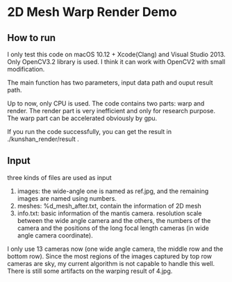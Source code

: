 # 2D Mesh Warp Render Demo

## How to run

I only test this code on macOS 10.12 + Xcode(Clang) and Visual Studio 2013. Only OpenCV3.2 library is used. I think it can work with OpenCV2 with small modification.

The main function has two parameters, input data path and ouput result path.

Up to now, only CPU is used. The code contains two parts: warp and render. The render part is very inefficient and only for research purpose. The warp part can be accelerated obviously by gpu.

If you run the code successfully, you can get the result in ./kunshan_render/result .

## Input

three kinds of files are used as input

1. images: the wide-angle one is named as ref.jpg, and the remaining images are named using numbers.
2. meshes: %d_mesh_after.txt, contain the information of 2D mesh
3. info.txt: basic information of the mantis camera. resolution scale between the wide angle camera and the others, the numbers of the camera and the positions of the long focal length cameras (in wide angle camera coordinate).

I only use 13 cameras now (one wide angle camera, the middle row and the bottom row). Since the most regions of the images captured by top row cameras are sky, my current algorithm is not capable to handle this well.
There is still some artifacts on the warping result of 4.jpg.



